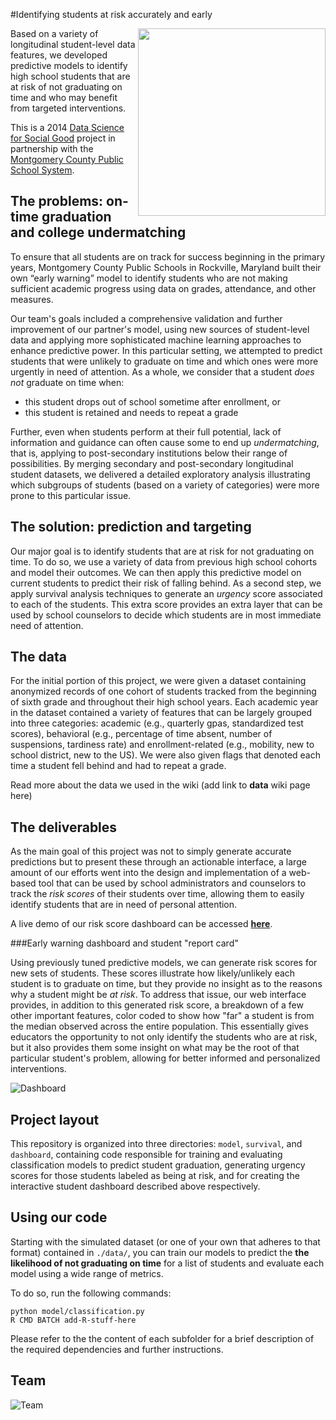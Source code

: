 #Identifying students at risk accurately and early

<a href="http://www.montgomeryschoolsmd.org/"><img src="http://dssg.uchicago.edu/img/partners/mcps.png" width="300" align="right"></a>

Based on a variety of longitudinal student-level data features, we developed predictive models to identify high school students that are at risk of not graduating on time and who may benefit from targeted interventions.

This is a 2014 [Data Science for Social Good](http://www.dssg.io) project in partnership with the [Montgomery County Public School System](http://www.montgomeryschoolsmd.org/).

## The problems: on-time graduation and college undermatching

To ensure that all students are on track for success beginning in the primary years, Montgomery County Public Schools in Rockville, Maryland built their own “early warning” model to identify students who are not making sufficient academic progress using data on grades, attendance, and other measures.

Our team's goals included a comprehensive validation and further improvement of our partner's model, using new sources of student-level data and applying more sophisticated machine learning approaches to enhance predictive power. In this particular setting, we attempted to predict students that were unlikely to graduate on time and which ones were more urgently in need of attention. As a whole, we consider that a student _does not_ graduate on time when:
* this student drops out of school sometime after enrollment, or
* this student is retained and needs to repeat a grade

Further, even when students perform at their full potential, lack of information and guidance can often cause some to end up _undermatching_, that is, applying to post-secondary institutions below their range of possibilities. By merging secondary and post-secondary longitudinal student datasets, we delivered a detailed exploratory analysis illustrating which subgroups of students (based on a variety of categories) were more prone to this particular issue. 



## The solution: prediction and targeting

Our major goal is to identify students that are at risk for not graduating on time. To do so, we use a variety of data from previous high school cohorts and model their outcomes. We can then apply this predictive model on current students to predict their risk of falling behind. As a second step, we apply survival analysis techniques to generate an *urgency* score associated to each of the students. This extra score provides an extra layer that can be used by school counselors to decide which students are in most immediate need of attention.

## The data

For the initial portion of this project, we were given a dataset containing anonymized records of one cohort of students tracked from the beginning of sixth grade and throughout their high school years. Each academic year in the dataset contained a variety of features that can be largely grouped into three categories: academic (e.g., quarterly gpas, standardized test scores), behavioral (e.g., percentage of time absent, number of suspensions, tardiness rate) and enrollment-related (e.g., mobility, new to school district, new to the US). We were also given flags that denoted each time a student fell behind and had to repeat a grade.

Read more about the data we used in the wiki (add link to **data** wiki page here)

## The deliverables

As the main goal of this project was not to simply generate accurate predictions but to present these through an actionable interface, a large amount of our efforts went into the design and implementation of a web-based tool that can be used by school administrators and counselors to track the *risk scores* of their students over time, allowing them to easily identify students that are in need of personal attention. 

A live demo of our risk score dashboard can be accessed [**here**](http://d-miller.shinyapps.io/RiskVizDemo/).

###Early warning dashboard and student "report card"

Using previously tuned predictive models, we can generate risk scores for new sets of students. These scores illustrate how likely/unlikely each student is to graduate on time, but they provide no insight as to the reasons why a student might be *at risk*. To address that issue, our web interface provides, in addition to this generated risk score, a breakdown of a few other important features, color coded to show how "far" a student is from the median observed across the entire population. This essentially gives educators the opportunity to not only identify the students who are at risk, but it also provides them some insight on what may be the root of that particular student's problem, allowing for better informed and personalized interventions. 

![Dashboard](http://i.imgur.com/BJNZvub.png)

## Project layout

This repository is organized into three directories: `model`, `survival`, and `dashboard`, containing code responsible for training and evaluating classification models to predict student graduation, generating urgency scores for those students labeled as being at risk, and for creating the interactive student dashboard described above respectively.

## Using our code
Starting with the simulated dataset (or one of your own that adheres to that format) contained in `./data/`, you can train our models to predict the **the likelihood of not graduating on time** for a list of students and evaluate each model using a wide range of metrics.

To do so, run the following commands:

```
python model/classification.py
R CMD BATCH add-R-stuff-here
```

Please refer to the the content of each subfolder for a brief description of the required dependencies and further instructions.

## Team
![Team](http://i.imgur.com/xnpv0u7.png)

